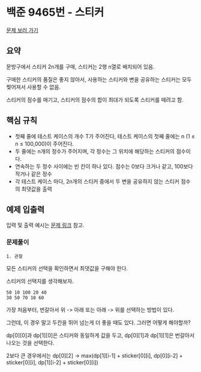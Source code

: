 # 백준 9465번 - 스티커  

[문제 보러 가기](https://www.acmicpc.net/problem/9465)

## 요약

문방구에서 스티커 2n개를 구매, 스티커는 2행 n열로 배치되어 있음.

구매한 스티커의 품질은 좋지 않아서, 사용하는 스티커와 변을 공유하는 스티커는 모두 찢어져서 사용할 수 없음.

스티커의 점수를 매기고, 스티커의 점수의 합이 최대가 되도록 스티커를 떼려고 함.

## 핵심 규칙

- 첫째 줄에 테스트 케이스의 개수 T가 주어진다, 테스트 케이스의 첫째 줄에는 n (1 ≤ n ≤ 100,000)이 주어진다.
- 두 줄에는 n개의 정수가 주어지며, 각 정수는 그 위치에 해당하는 스티커의 점수이다. 
- 연속하는 두 정수 사이에는 빈 칸이 하나 있다. 점수는 0보다 크거나 같고, 100보다 작거나 같은 정수
- 각 테스트 케이스 마다, 2n개의 스티커 중에서 두 변을 공유하지 않는 스티커 점수의 최댓값을 출력

## 예제 입출력

입력 및 출력 예시는 [문제 링크](https://www.acmicpc.net/problem/9465) 참고.

### 문제풀이

`1. 관찰`

모든 스티커의 선택을 확인하면서 최댓값을 구해야 한다.

스티커의 선택지를 생각해보자.

```
50 10 100 20 40
30 50 70 10 60
```

가장 처음부터, 번갈아서 위 -> 아래 또는 아래 -> 위를 선택하는 방법이 있다.

그런데, 이 경우 말고 두칸을 뛰어 넘는게 더 좋을 때도 있다.
그러면 어떻게 해야할까?

dp[0][0]과 dp[1][0]은 스티커와 동일하게 값을 두고, dp[0][1]과 dp[1][1]은 번갈아서 나오는 것을 선택한다.

2보다 큰 경우에서는 dp[0][2] -> max(dp[1][i-1] + sticker[0][i], dp[0][i-2] + sticker[0][i], dp[1][i-2] + sticker[0][i])